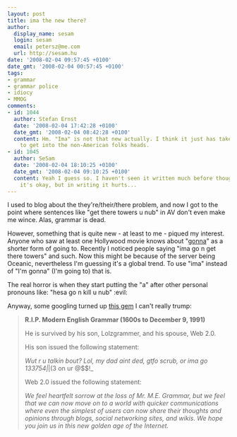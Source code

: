 ```yaml
---
layout: post
title: ima the new there?
author:
  display_name: sesam
  login: sesam
  email: petersz@me.com
  url: http://sesam.hu
date: '2008-02-04 09:57:45 +0100'
date_gmt: '2008-02-04 00:57:45 +0100'
tags:
- grammar
- grammar police
- idiocy
- MMOG
comments:
- id: 1044
  author: Stefan Ernst
  date: '2008-02-04 17:42:28 +0100'
  date_gmt: '2008-02-04 08:42:28 +0100'
  content: Hm. "Ima" is not that new actually. I think it just has taken some time
    to get into the non-American folks heads.
- id: 1045
  author: SeSam
  date: '2008-02-04 18:10:25 +0100'
  date_gmt: '2008-02-04 09:10:25 +0100'
  content: Yeah I guess so. I haven't seen it written much before though. In speech
    it's okay, but in writing it hurts...
---
```


I used to blog about the they're/their/there problem, and now I got to the point where sentences like "get there towers u nub" in AV don't even make me wince. Alas, grammar is dead.

However, something that is quite new - at least to me - piqued my interest. Anyone who saw at least one Hollywood movie knows about "[gonna](http://www.bbc.co.uk/worldservice/learningenglish/grammar/learnit/learnitv165.shtml)" as a shorter form of going to. Recently I noticed people saying "ima go n get there towers" and such. Now this might be because of the server being Oceanic, nevertheless I'm guessing it's a global trend. To use "ima" instead of "I'm gonna" (I'm going to) that is.

The real horror is when they start putting the "a" after other personal pronouns like: "hesa go n kill u nub" :evil:

Anyway, some googling turned up [this gem](http://forums.worldofwarcraft.com/thread.html;jsessionid=263B6EC6EB1E0711F013EB96A6FD014E?topicId=4191343875&postId=42238565913&sid=1) I can't really trump:

> **R.I.P. Modern English Grammar (1600s to December 9, 1991)**
> 
> He is survived by his son, Lolzgrammer, and his spouse, Web 2.0.
> 
> His son issued the following statement:
> 
> _Wut r u talkin bout? Lol, my dad aint ded, gtfo scrub, or ima go 133754|_|(3 on ur @$$!_
> 
> Web 2.0 issued the following statement:
> 
> _We feel heartfelt sorrow at the loss of Mr. M.E. Grammar, but we feel that we can now move on to a world with quicker communications where even the simplest of users can now share their thoughts and opinions through blogs, social networking sites, and wikis. We hope you join us in this new golden age of the Internet._
